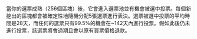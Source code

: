 當你的選票成熟（256個區塊）後，它會進入選票池並有機會被選中投票。每個新挖出的區塊都會被確定性地隨機分配5張選票進行表決。選票被選中投票的平均時間是28天，而任何的選票只有99.5%的機會在~142天內進行投票。假如此後仍未進行投票，該選票將會過期且會以原有買票價格退款。

